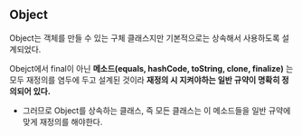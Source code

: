 ## Object

Object는 객체를 만들 수 있는 구체 클래스지만 기본적으로는 상속해서 사용하도록 설계되었다.

Obejct에서 final이 아닌 **메소드(equals, hashCode, toString, clone, finalize)** 는 모두 재정의를 염두에 두고 설계된 것이라 **재정의 시 지켜야하는 일반 규약이 명확히 정의되어 있다.**

- 그러므로 Object를 상속하는 클래스, 즉 모든 클래스는 이 메소드들을 일반 규약에 맞게 재정의를 해야한다.